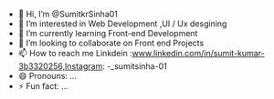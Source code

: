 - 👋 Hi, I’m @SumitkrSinha01
- 👀 I’m interested in Web Development ,UI / Ux desgining
- 🌱 I’m currently learning  Front-end Development 
- 💞️ I’m looking to collaborate on Front end Projects
- 📫 How to reach me Linkdein :www.linkedin.com/in/sumit-kumar-3b3320256,Instagram: -_sumitsinha-01
- 😄 Pronouns: ...
- ⚡ Fun fact: ...

<!---
SumitkrSinha01/SumitkrSinha01 is a ✨ special ✨ repository because its `README.md` (this file) appears on your GitHub profile.
You can click the Preview link to take a look at your changes.
--->
